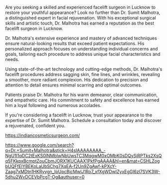 Are you seeking a skilled and experienced facelift surgeon in Lucknow to restore your youthful appearance? Look no further than Dr. Sumit Malhotra, a distinguished expert in facial rejuvenation. With his exceptional surgical skills and artistic touch, Dr. Malhotra has earned a reputation as the best facelift surgeon in Lucknow.

Dr. Malhotra's extensive experience and mastery of advanced techniques ensure natural-looking results that exceed patient expectations. His personalized approach focuses on understanding individual concerns and goals, tailoring each procedure to address unique facial characteristics and needs.

Using state-of-the-art technology and cutting-edge methods, Dr. Malhotra's facelift procedures address sagging skin, fine lines, and wrinkles, revealing a smoother, more radiant complexion. His dedication to precision and attention to detail ensures minimal scarring and optimal outcomes.

Patients praise Dr. Malhotra for his warm demeanor, clear communication, and empathetic care. His commitment to safety and excellence has earned him a loyal following and numerous accolades.

If you're considering a facelift in Lucknow, trust your appearance to the expertise of Dr. Sumit Malhotra. Schedule a consultation today and discover a rejuvenated, confident you.

https://indiancosmeticsurgeon.com/

https://www.google.com/search?q=Dr.+Sumit+Malhotra&stick=H4sIAAAAAAAA_-NgU1I1qDC2tExKS0lNMbIwNbUwsTC3MqgwM0xOMbK0sDQySjRPTks2XsQq5FKkpxBcmptZouCbmJORX1KUCAAX1PkfPgAAAA&hl=en&mat=CSHLZogbUQFfElYBEKoLaUbSChg7XqEA-f2Un9ZgAwf-kPXcY-Zaag7xMDtn1HKRyvgn_IpUpcBjcMwlJ1Ro7_xfXgWDwIZyxEgGl6zl7SVK3W-5dhu2WvDCEVbPcgT-Og&authuser=0
